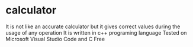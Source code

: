 # calculator
It is not like an accurate calculator but it gives correct values during the usage of any operation
It is written in c++ programing language 
Tested on Microsoft Visual Studio Code and C Free

